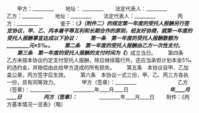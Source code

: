 
 


　　甲方：_________
　　地址： _________
　　法定代表人：_________　　
　　乙方：_________
　　地址：_________
　　法定代表人：_________　　
　　丙方：_________　　
　　鉴于：《_________》（附件二）的规定第一年度的受托人报酬另行签定协议，甲、乙、丙本着平等互利和长期合作的原则，经友好协商，就第一年度的受托人报酬事宜达成以下协议：
　　第一条　第一年度的受托人报酬数额为_________元×5‰。
　　第二条　第一年度的受托人报酬由乙方一次性支付。
　　第三条　第一年度的受托人报酬的支付时间为《_________》成立当日。
　　第四条　乙方未按本协议约定支付受托人报酬，除应继续履行外，还应当承担计划本金5‰的违约金，并赔偿由此给甲方造成的所有损失。
　　第五条　本协议自甲、乙加盖公章，丙方签字后生效。
　　第六条　本协议一式三份，甲、乙、丙三方各执一份，具有同等效力。
　　
　　甲方（签章）：_________　　　　　　　　乙方（签章）：_________　　
　　_________年____月____日　　　　　　　　_________年____月____日　　
　　丙方（签章）：_________　　
　　_________年____月____日
　　附件：《丙方基本情况一览表》（略）
 


 

 
 
 
 
 
  


  
 

  


  


  
 
 
 
 

